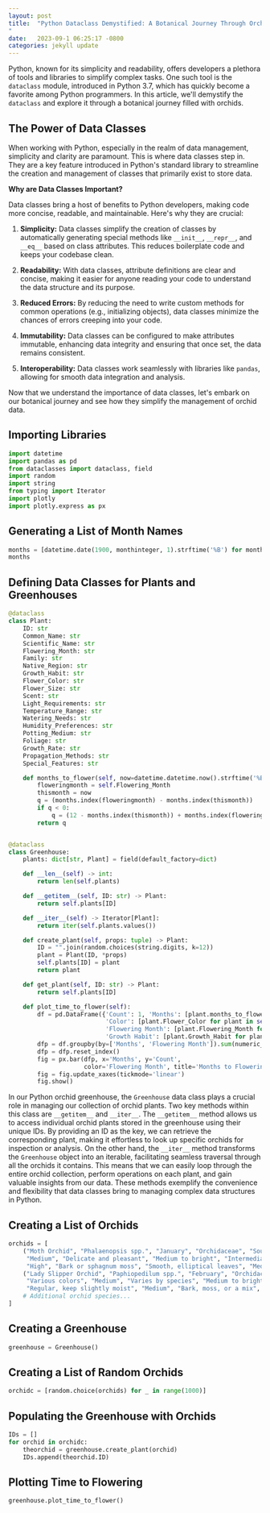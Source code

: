 ```yaml
---
layout: post
title:  "Python Dataclass Demystified: A Botanical Journey Through Orchids
"
date:   2023-09-1 06:25:17 -0800
categories: jekyll update
---
```


Python, known for its simplicity and readability, offers developers a plethora of tools and libraries to simplify complex tasks. One such tool is the `dataclass` module, introduced in Python 3.7, which has quickly become a favorite among Python programmers. In this article, we'll demystify the `dataclass` and explore it through a botanical journey filled with orchids.

## The Power of Data Classes

When working with Python, especially in the realm of data management, simplicity and clarity are paramount. This is where data classes step in. They are a key feature introduced in Python's standard library to streamline the creation and management of classes that primarily exist to store data.

**Why are Data Classes Important?**

Data classes bring a host of benefits to Python developers, making code more concise, readable, and maintainable. Here's why they are crucial:

1. **Simplicity:** Data classes simplify the creation of classes by automatically generating special methods like `__init__`, `__repr__`, and `__eq__` based on class attributes. This reduces boilerplate code and keeps your codebase clean.

2. **Readability:** With data classes, attribute definitions are clear and concise, making it easier for anyone reading your code to understand the data structure and its purpose.

3. **Reduced Errors:** By reducing the need to write custom methods for common operations (e.g., initializing objects), data classes minimize the chances of errors creeping into your code.

4. **Immutability:** Data classes can be configured to make attributes immutable, enhancing data integrity and ensuring that once set, the data remains consistent.

5. **Interoperability:** Data classes work seamlessly with libraries like `pandas`, allowing for smooth data integration and analysis.

Now that we understand the importance of data classes, let's embark on our botanical journey and see how they simplify the management of orchid data.

## Importing Libraries

```python
import datetime
import pandas as pd
from dataclasses import dataclass, field
import random
import string
from typing import Iterator
import plotly
import plotly.express as px
```

## Generating a List of Month Names

```python
months = [datetime.date(1900, monthinteger, 1).strftime('%B') for monthinteger in range(1, 13)]
months
```

## Defining Data Classes for Plants and Greenhouses

```python
@dataclass
class Plant:
    ID: str
    Common_Name: str
    Scientific_Name: str
    Flowering_Month: str
    Family: str
    Native_Region: str
    Growth_Habit: str
    Flower_Color: str
    Flower_Size: str
    Scent: str
    Light_Requirements: str
    Temperature_Range: str
    Watering_Needs: str
    Humidity_Preferences: str
    Potting_Medium: str
    Foliage: str
    Growth_Rate: str
    Propagation_Methods: str
    Special_Features: str

    def months_to_flower(self, now=datetime.datetime.now().strftime('%B')) -> int:
        floweringmonth = self.Flowering_Month
        thismonth = now
        q = (months.index(floweringmonth) - months.index(thismonth))
        if q < 0:
            q = (12 - months.index(thismonth)) + months.index(floweringmonth)
        return q


@dataclass
class Greenhouse:
    plants: dict[str, Plant] = field(default_factory=dict)

    def __len__(self) -> int:
        return len(self.plants)

    def __getitem__(self, ID: str) -> Plant:
        return self.plants[ID]

    def __iter__(self) -> Iterator[Plant]:
        return iter(self.plants.values())

    def create_plant(self, props: tuple) -> Plant:
        ID = "".join(random.choices(string.digits, k=12))
        plant = Plant(ID, *props)
        self.plants[ID] = plant
        return plant

    def get_plant(self, ID: str) -> Plant:
        return self.plants[ID]

    def plot_time_to_flower(self):
        df = pd.DataFrame({'Count': 1, 'Months': [plant.months_to_flower('July') for plant in self],
                           'Color': [plant.Flower_Color for plant in self],
                           'Flowering Month': [plant.Flowering_Month for plant in self],
                           'Growth Habit': [plant.Growth_Habit for plant in self]})
        dfp = df.groupby(by=['Months', 'Flowering Month']).sum(numeric_only=True)
        dfp = dfp.reset_index()
        fig = px.bar(dfp, x='Months', y='Count',
                     color='Flowering Month', title='Months to Flowering from ' + datetime.datetime.now().strftime('%B'))
        fig = fig.update_xaxes(tickmode='linear')
        fig.show()
```


In our Python orchid greenhouse, the `Greenhouse` data class plays a crucial role in managing our collection of orchid plants. Two key methods within this class are `__getitem__` and `__iter__`. The `__getitem__` method allows us to access individual orchid plants stored in the greenhouse using their unique IDs. By providing an ID as the key, we can retrieve the corresponding plant, making it effortless to look up specific orchids for inspection or analysis. On the other hand, the `__iter__` method transforms the `Greenhouse` object into an iterable, facilitating seamless traversal through all the orchids it contains. This means that we can easily loop through the entire orchid collection, perform operations on each plant, and gain valuable insights from our data. These methods exemplify the convenience and flexibility that data classes bring to managing complex data structures in Python.

## Creating a List of Orchids

```python
orchids = [
    ("Moth Orchid", "Phalaenopsis spp.", "January", "Orchidaceae", "Southeast Asia", "Epiphytic", "Various colors",
     "Medium", "Delicate and pleasant", "Medium to bright", "Intermediate (60-75&deg;F)", "Regular, don't let dry out completely",
     "High", "Bark or sphagnum moss", "Smooth, elliptical leaves", "Medium", "Division, keiki", ""),
    ("Lady Slipper Orchid", "Paphiopedilum spp.", "February", "Orchidaceae", "Southeast Asia", "Terrestrial",
     "Various colors", "Medium", "Varies by species", "Medium to bright", "Intermediate to warm (60-85&deg;F)",
     "Regular, keep slightly moist", "Medium", "Bark, moss, or a mix", "Distinct pouch-shaped lip", "Medium", "Division, seed", ""),
    # Additional orchid species...
]
```

## Creating a Greenhouse

```python
greenhouse = Greenhouse()
```

## Creating a List of Random Orchids

```python
orchidc = [random.choice(orchids) for _ in range(1000)]
```

## Populating the Greenhouse with Orchids

```python
IDs = []
for orchid in orchidc:
    theorchid = greenhouse.create_plant(orchid)
    IDs.append(theorchid.ID)
```

## Plotting Time to Flowering

```python
greenhouse.plot_time_to_flower()
```

<div>                        <script type="text/javascript">window.PlotlyConfig = {MathJaxConfig: 'local'};</script>
        <script charset="utf-8" src="https://cdn.plot.ly/plotly-2.24.1.min.js"></script>                <div id="a9ba766d-76d6-4714-aa55-2c7942d06f80" class="plotly-graph-div" style="height:100%; width:100%;"></div>            <script type="text/javascript">                                    window.PLOTLYENV=window.PLOTLYENV || {};                                    if (document.getElementById("a9ba766d-76d6-4714-aa55-2c7942d06f80")) {                    Plotly.newPlot(                        "a9ba766d-76d6-4714-aa55-2c7942d06f80",                        [{"alignmentgroup":"True","hovertemplate":"Flowering Month=July\u003cbr\u003eMonths=%{x}\u003cbr\u003eCount=%{y}\u003cextra\u003e\u003c\u002fextra\u003e","legendgroup":"July","marker":{"color":"#636efa","pattern":{"shape":""}},"name":"July","offsetgroup":"July","orientation":"v","showlegend":true,"textposition":"auto","x":[0],"xaxis":"x","y":[92],"yaxis":"y","type":"bar"},{"alignmentgroup":"True","hovertemplate":"Flowering Month=August\u003cbr\u003eMonths=%{x}\u003cbr\u003eCount=%{y}\u003cextra\u003e\u003c\u002fextra\u003e","legendgroup":"August","marker":{"color":"#EF553B","pattern":{"shape":""}},"name":"August","offsetgroup":"August","orientation":"v","showlegend":true,"textposition":"auto","x":[1],"xaxis":"x","y":[112],"yaxis":"y","type":"bar"},{"alignmentgroup":"True","hovertemplate":"Flowering Month=September\u003cbr\u003eMonths=%{x}\u003cbr\u003eCount=%{y}\u003cextra\u003e\u003c\u002fextra\u003e","legendgroup":"September","marker":{"color":"#00cc96","pattern":{"shape":""}},"name":"September","offsetgroup":"September","orientation":"v","showlegend":true,"textposition":"auto","x":[2],"xaxis":"x","y":[103],"yaxis":"y","type":"bar"},{"alignmentgroup":"True","hovertemplate":"Flowering Month=October\u003cbr\u003eMonths=%{x}\u003cbr\u003eCount=%{y}\u003cextra\u003e\u003c\u002fextra\u003e","legendgroup":"October","marker":{"color":"#ab63fa","pattern":{"shape":""}},"name":"October","offsetgroup":"October","orientation":"v","showlegend":true,"textposition":"auto","x":[3],"xaxis":"x","y":[113],"yaxis":"y","type":"bar"},{"alignmentgroup":"True","hovertemplate":"Flowering Month=November\u003cbr\u003eMonths=%{x}\u003cbr\u003eCount=%{y}\u003cextra\u003e\u003c\u002fextra\u003e","legendgroup":"November","marker":{"color":"#FFA15A","pattern":{"shape":""}},"name":"November","offsetgroup":"November","orientation":"v","showlegend":true,"textposition":"auto","x":[4],"xaxis":"x","y":[90],"yaxis":"y","type":"bar"},{"alignmentgroup":"True","hovertemplate":"Flowering Month=December\u003cbr\u003eMonths=%{x}\u003cbr\u003eCount=%{y}\u003cextra\u003e\u003c\u002fextra\u003e","legendgroup":"December","marker":{"color":"#19d3f3","pattern":{"shape":""}},"name":"December","offsetgroup":"December","orientation":"v","showlegend":true,"textposition":"auto","x":[5],"xaxis":"x","y":[46],"yaxis":"y","type":"bar"},{"alignmentgroup":"True","hovertemplate":"Flowering Month=January\u003cbr\u003eMonths=%{x}\u003cbr\u003eCount=%{y}\u003cextra\u003e\u003c\u002fextra\u003e","legendgroup":"January","marker":{"color":"#FF6692","pattern":{"shape":""}},"name":"January","offsetgroup":"January","orientation":"v","showlegend":true,"textposition":"auto","x":[6],"xaxis":"x","y":[49],"yaxis":"y","type":"bar"},{"alignmentgroup":"True","hovertemplate":"Flowering Month=February\u003cbr\u003eMonths=%{x}\u003cbr\u003eCount=%{y}\u003cextra\u003e\u003c\u002fextra\u003e","legendgroup":"February","marker":{"color":"#B6E880","pattern":{"shape":""}},"name":"February","offsetgroup":"February","orientation":"v","showlegend":true,"textposition":"auto","x":[7],"xaxis":"x","y":[57],"yaxis":"y","type":"bar"},{"alignmentgroup":"True","hovertemplate":"Flowering Month=March\u003cbr\u003eMonths=%{x}\u003cbr\u003eCount=%{y}\u003cextra\u003e\u003c\u002fextra\u003e","legendgroup":"March","marker":{"color":"#FF97FF","pattern":{"shape":""}},"name":"March","offsetgroup":"March","orientation":"v","showlegend":true,"textposition":"auto","x":[8],"xaxis":"x","y":[92],"yaxis":"y","type":"bar"},{"alignmentgroup":"True","hovertemplate":"Flowering Month=April\u003cbr\u003eMonths=%{x}\u003cbr\u003eCount=%{y}\u003cextra\u003e\u003c\u002fextra\u003e","legendgroup":"April","marker":{"color":"#FECB52","pattern":{"shape":""}},"name":"April","offsetgroup":"April","orientation":"v","showlegend":true,"textposition":"auto","x":[9],"xaxis":"x","y":[101],"yaxis":"y","type":"bar"},{"alignmentgroup":"True","hovertemplate":"Flowering Month=May\u003cbr\u003eMonths=%{x}\u003cbr\u003eCount=%{y}\u003cextra\u003e\u003c\u002fextra\u003e","legendgroup":"May","marker":{"color":"#636efa","pattern":{"shape":""}},"name":"May","offsetgroup":"May","orientation":"v","showlegend":true,"textposition":"auto","x":[10],"xaxis":"x","y":[112],"yaxis":"y","type":"bar"},{"alignmentgroup":"True","hovertemplate":"Flowering Month=June\u003cbr\u003eMonths=%{x}\u003cbr\u003eCount=%{y}\u003cextra\u003e\u003c\u002fextra\u003e","legendgroup":"June","marker":{"color":"#EF553B","pattern":{"shape":""}},"name":"June","offsetgroup":"June","orientation":"v","showlegend":true,"textposition":"auto","x":[11],"xaxis":"x","y":[33],"yaxis":"y","type":"bar"}],                        {"template":{"data":{"histogram2dcontour":[{"type":"histogram2dcontour","colorbar":{"outlinewidth":0,"ticks":""},"colorscale":[[0.0,"#0d0887"],[0.1111111111111111,"#46039f"],[0.2222222222222222,"#7201a8"],[0.3333333333333333,"#9c179e"],[0.4444444444444444,"#bd3786"],[0.5555555555555556,"#d8576b"],[0.6666666666666666,"#ed7953"],[0.7777777777777778,"#fb9f3a"],[0.8888888888888888,"#fdca26"],[1.0,"#f0f921"]]}],"choropleth":[{"type":"choropleth","colorbar":{"outlinewidth":0,"ticks":""}}],"histogram2d":[{"type":"histogram2d","colorbar":{"outlinewidth":0,"ticks":""},"colorscale":[[0.0,"#0d0887"],[0.1111111111111111,"#46039f"],[0.2222222222222222,"#7201a8"],[0.3333333333333333,"#9c179e"],[0.4444444444444444,"#bd3786"],[0.5555555555555556,"#d8576b"],[0.6666666666666666,"#ed7953"],[0.7777777777777778,"#fb9f3a"],[0.8888888888888888,"#fdca26"],[1.0,"#f0f921"]]}],"heatmap":[{"type":"heatmap","colorbar":{"outlinewidth":0,"ticks":""},"colorscale":[[0.0,"#0d0887"],[0.1111111111111111,"#46039f"],[0.2222222222222222,"#7201a8"],[0.3333333333333333,"#9c179e"],[0.4444444444444444,"#bd3786"],[0.5555555555555556,"#d8576b"],[0.6666666666666666,"#ed7953"],[0.7777777777777778,"#fb9f3a"],[0.8888888888888888,"#fdca26"],[1.0,"#f0f921"]]}],"heatmapgl":[{"type":"heatmapgl","colorbar":{"outlinewidth":0,"ticks":""},"colorscale":[[0.0,"#0d0887"],[0.1111111111111111,"#46039f"],[0.2222222222222222,"#7201a8"],[0.3333333333333333,"#9c179e"],[0.4444444444444444,"#bd3786"],[0.5555555555555556,"#d8576b"],[0.6666666666666666,"#ed7953"],[0.7777777777777778,"#fb9f3a"],[0.8888888888888888,"#fdca26"],[1.0,"#f0f921"]]}],"contourcarpet":[{"type":"contourcarpet","colorbar":{"outlinewidth":0,"ticks":""}}],"contour":[{"type":"contour","colorbar":{"outlinewidth":0,"ticks":""},"colorscale":[[0.0,"#0d0887"],[0.1111111111111111,"#46039f"],[0.2222222222222222,"#7201a8"],[0.3333333333333333,"#9c179e"],[0.4444444444444444,"#bd3786"],[0.5555555555555556,"#d8576b"],[0.6666666666666666,"#ed7953"],[0.7777777777777778,"#fb9f3a"],[0.8888888888888888,"#fdca26"],[1.0,"#f0f921"]]}],"surface":[{"type":"surface","colorbar":{"outlinewidth":0,"ticks":""},"colorscale":[[0.0,"#0d0887"],[0.1111111111111111,"#46039f"],[0.2222222222222222,"#7201a8"],[0.3333333333333333,"#9c179e"],[0.4444444444444444,"#bd3786"],[0.5555555555555556,"#d8576b"],[0.6666666666666666,"#ed7953"],[0.7777777777777778,"#fb9f3a"],[0.8888888888888888,"#fdca26"],[1.0,"#f0f921"]]}],"mesh3d":[{"type":"mesh3d","colorbar":{"outlinewidth":0,"ticks":""}}],"scatter":[{"fillpattern":{"fillmode":"overlay","size":10,"solidity":0.2},"type":"scatter"}],"parcoords":[{"type":"parcoords","line":{"colorbar":{"outlinewidth":0,"ticks":""}}}],"scatterpolargl":[{"type":"scatterpolargl","marker":{"colorbar":{"outlinewidth":0,"ticks":""}}}],"bar":[{"error_x":{"color":"#2a3f5f"},"error_y":{"color":"#2a3f5f"},"marker":{"line":{"color":"#E5ECF6","width":0.5},"pattern":{"fillmode":"overlay","size":10,"solidity":0.2}},"type":"bar"}],"scattergeo":[{"type":"scattergeo","marker":{"colorbar":{"outlinewidth":0,"ticks":""}}}],"scatterpolar":[{"type":"scatterpolar","marker":{"colorbar":{"outlinewidth":0,"ticks":""}}}],"histogram":[{"marker":{"pattern":{"fillmode":"overlay","size":10,"solidity":0.2}},"type":"histogram"}],"scattergl":[{"type":"scattergl","marker":{"colorbar":{"outlinewidth":0,"ticks":""}}}],"scatter3d":[{"type":"scatter3d","line":{"colorbar":{"outlinewidth":0,"ticks":""}},"marker":{"colorbar":{"outlinewidth":0,"ticks":""}}}],"scattermapbox":[{"type":"scattermapbox","marker":{"colorbar":{"outlinewidth":0,"ticks":""}}}],"scatterternary":[{"type":"scatterternary","marker":{"colorbar":{"outlinewidth":0,"ticks":""}}}],"scattercarpet":[{"type":"scattercarpet","marker":{"colorbar":{"outlinewidth":0,"ticks":""}}}],"carpet":[{"aaxis":{"endlinecolor":"#2a3f5f","gridcolor":"white","linecolor":"white","minorgridcolor":"white","startlinecolor":"#2a3f5f"},"baxis":{"endlinecolor":"#2a3f5f","gridcolor":"white","linecolor":"white","minorgridcolor":"white","startlinecolor":"#2a3f5f"},"type":"carpet"}],"table":[{"cells":{"fill":{"color":"#EBF0F8"},"line":{"color":"white"}},"header":{"fill":{"color":"#C8D4E3"},"line":{"color":"white"}},"type":"table"}],"barpolar":[{"marker":{"line":{"color":"#E5ECF6","width":0.5},"pattern":{"fillmode":"overlay","size":10,"solidity":0.2}},"type":"barpolar"}],"pie":[{"automargin":true,"type":"pie"}]},"layout":{"autotypenumbers":"strict","colorway":["#636efa","#EF553B","#00cc96","#ab63fa","#FFA15A","#19d3f3","#FF6692","#B6E880","#FF97FF","#FECB52"],"font":{"color":"#2a3f5f"},"hovermode":"closest","hoverlabel":{"align":"left"},"paper_bgcolor":"white","plot_bgcolor":"#E5ECF6","polar":{"bgcolor":"#E5ECF6","angularaxis":{"gridcolor":"white","linecolor":"white","ticks":""},"radialaxis":{"gridcolor":"white","linecolor":"white","ticks":""}},"ternary":{"bgcolor":"#E5ECF6","aaxis":{"gridcolor":"white","linecolor":"white","ticks":""},"baxis":{"gridcolor":"white","linecolor":"white","ticks":""},"caxis":{"gridcolor":"white","linecolor":"white","ticks":""}},"coloraxis":{"colorbar":{"outlinewidth":0,"ticks":""}},"colorscale":{"sequential":[[0.0,"#0d0887"],[0.1111111111111111,"#46039f"],[0.2222222222222222,"#7201a8"],[0.3333333333333333,"#9c179e"],[0.4444444444444444,"#bd3786"],[0.5555555555555556,"#d8576b"],[0.6666666666666666,"#ed7953"],[0.7777777777777778,"#fb9f3a"],[0.8888888888888888,"#fdca26"],[1.0,"#f0f921"]],"sequentialminus":[[0.0,"#0d0887"],[0.1111111111111111,"#46039f"],[0.2222222222222222,"#7201a8"],[0.3333333333333333,"#9c179e"],[0.4444444444444444,"#bd3786"],[0.5555555555555556,"#d8576b"],[0.6666666666666666,"#ed7953"],[0.7777777777777778,"#fb9f3a"],[0.8888888888888888,"#fdca26"],[1.0,"#f0f921"]],"diverging":[[0,"#8e0152"],[0.1,"#c51b7d"],[0.2,"#de77ae"],[0.3,"#f1b6da"],[0.4,"#fde0ef"],[0.5,"#f7f7f7"],[0.6,"#e6f5d0"],[0.7,"#b8e186"],[0.8,"#7fbc41"],[0.9,"#4d9221"],[1,"#276419"]]},"xaxis":{"gridcolor":"white","linecolor":"white","ticks":"","title":{"standoff":15},"zerolinecolor":"white","automargin":true,"zerolinewidth":2},"yaxis":{"gridcolor":"white","linecolor":"white","ticks":"","title":{"standoff":15},"zerolinecolor":"white","automargin":true,"zerolinewidth":2},"scene":{"xaxis":{"backgroundcolor":"#E5ECF6","gridcolor":"white","linecolor":"white","showbackground":true,"ticks":"","zerolinecolor":"white","gridwidth":2},"yaxis":{"backgroundcolor":"#E5ECF6","gridcolor":"white","linecolor":"white","showbackground":true,"ticks":"","zerolinecolor":"white","gridwidth":2},"zaxis":{"backgroundcolor":"#E5ECF6","gridcolor":"white","linecolor":"white","showbackground":true,"ticks":"","zerolinecolor":"white","gridwidth":2}},"shapedefaults":{"line":{"color":"#2a3f5f"}},"annotationdefaults":{"arrowcolor":"#2a3f5f","arrowhead":0,"arrowwidth":1},"geo":{"bgcolor":"white","landcolor":"#E5ECF6","subunitcolor":"white","showland":true,"showlakes":true,"lakecolor":"white"},"title":{"x":0.05},"mapbox":{"style":"light"}}},"xaxis":{"anchor":"y","domain":[0.0,1.0],"title":{"text":"Months"},"tickmode":"linear"},"yaxis":{"anchor":"x","domain":[0.0,1.0],"title":{"text":"Count"}},"legend":{"title":{"text":"Flowering Month"},"tracegroupgap":0},"title":{"text":"Months to Flowering from September"},"barmode":"relative"},                        {"responsive": true}                    )                };                            </script>        </div>

## Results

Our journey through the world of orchids using Python data classes has yielded some interesting results. We've been able to create a virtual greenhouse filled with diverse orchid species and analyze their flowering patterns. The data visualization in the form of bar plots has provided insights into when these beautiful orchids typically bloom and their growth habits.

## Discussion

The ability to efficiently store and manage orchid data using data classes has proven invaluable. Data classes have allowed us to define the structure of orchid data concisely, reducing boilerplate code and making our codebase more readable. The automation of common methods, such as object initialization, has reduced the chances of errors and improved code maintainability.

Moreover, the data collected from our virtual greenhouse has given us a better understanding of orchid flowering patterns. We can see which months are the most prolific for orchid blooms and how different growth habits contribute to these patterns. This information can be valuable for orchid enthusiasts and researchers.

## Conclusion

In this botanical journey through orchids, we've explored the power of Python data classes and their significance in simplifying data management. Data classes have allowed us to create, organize, and analyze orchid data effortlessly. By leveraging the benefits of data classes, we've gained insights into orchid flowering patterns and growth habits.

As Python continues to evolve, data classes remain a valuable tool for anyone working with data-intensive applications. They enhance code readability, reduce errors, and improve overall code quality. Whether you're managing a virtual greenhouse or handling complex data structures, data classes are your ally in the world of Python programming.

Now that you've demystified data classes and their practical use in the world of orchids, you're well-equipped to apply this knowledge to your own data-driven projects. Happy coding and botanizing!